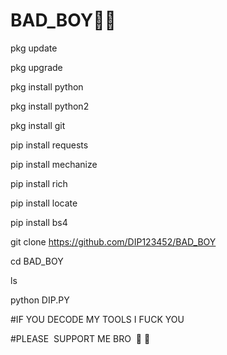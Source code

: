 # BAD_BOY🎁🎁 

pkg update 

pkg upgrade 

pkg install python 

pkg install python2 

pkg install git 

pip install requests 

pip install mechanize 

pip install rich 

pip install locate 

pip install bs4 

git clone https://github.com/DIP123452/BAD_BOY 

cd BAD_BOY 

ls 

python DIP.PY 

#IF YOU DECODE MY TOOLS I FUCK YOU 

#PLEASE  SUPPORT ME BRO  💜 💙
